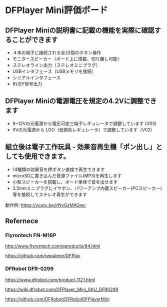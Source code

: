 # DFPlayer Mini評価ボード

## DFPlayer Miniの説明書に記載の機能を実際に確認することができます
-	４本の端子に接続される全22個のボタン操作
-	モニタースピーカー（ボード上に搭載、切り離し可能）
-	ステレオライン出力（ステレオミニプラグ）
-	USBインタフェース（USBメモリを接続）
-	シリアルインタフェース
-	BUSY信号出力

## DFPlayer Miniの電源電圧を規定の4.2Vに調整できます

- 9~12Vの元電源から電圧可変三端子レギュレータで調整しています (V03)
- 5Vの元電源から LDO（低損失レギュレータ）で調整しています（V02)

## 組立後は電子工作玩具 - 効果音再生機「ポン出し」としても使用できます。

-	14種類の効果音を押ボタン直接で再生できます
-	microSDに書き込んだ音源ファイル(MP3)を再生します
-	小型スピーカーを搭載し、ボード単体で音を出せます
-	3.5mmミニプラグにイヤホン、パワーアンプ内蔵スピーカー(PCスピーカー)等を接続してステレオ再生ができます

動作例: 
https://youtu.be/jrNvGzMAQwc


## Refernece

### Flyrontech FN-M16P

http://www.flyrontech.com/eproducts/84.html

https://github.com/rwpalmer/DFPlay

### DFRobot DFR-0299

https://www.dfrobot.com/product-1121.html

https://wiki.dfrobot.com/DFPlayer_Mini_SKU_DFR0299

https://github.com/DFRobot/DFRobotDFPlayerMini

